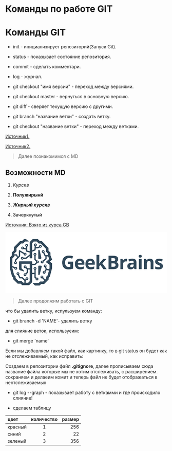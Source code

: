 # Команды по работе GIT
# Команды GIT

* init - инициализирует репозиторий(Запуск Git).

* status - показывает состояние репозитория.

* commit - сделать комментари.

* log - журнал.

* git checkout "имя версии" - переход между версиями.

* git checkout master -  вернуться в основную версию.

* git diff - сверяет текущую версию с другими.

* git branch "название ветки" - создать ветку.

* git checkout  "название ветки" - переход между ветками.

[Источник1.](https://habr.com/ru/post/541258/)

[Источник2.](https://habr.com/ru/post/542616/)

> Далее познакомимся с MD

## Возможности MD

1. *Курсив*

2. **Полужирынй**

3. ***Жирный курсив***

4. ~~Зачеркнутый~~

[Источник: Взято из курса GB](https://habr.com/ru/post/542616/)

![GB](GB.png)

> Далее продолжим работать с GIT

что бы удалить ветку, испульзуем команду:

* git branch -d 'NAME'- удалить ветку

для слияние веток, используеим:

* git merge 'name'

Если мы добавляем такой файл, как картинку, то в git status он будет как не отслеживаемый, как исправить:

Создаем в репозитории файл **.gitignore**, далее прописываем сюда название файла которые мы не хотим отслеживать, с расширением. сохраняем и делаеим комит и теперь файл не будет отображаться в неотслеживаемых

* git log --graph - показывает работу с веткамми и где происходило слияние!

* сделаем таблицу

 цвет | количество | размер 
:-------|:--------:|--------:
красный | 1 |256
синий   | 2 |22
зеленый | 3 |356



